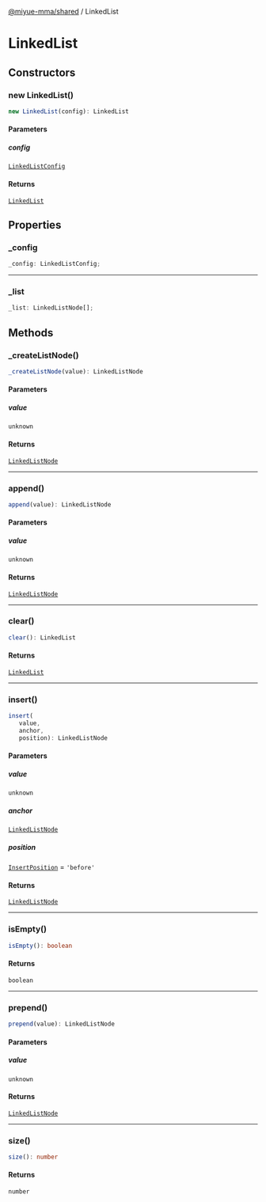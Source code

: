[@miyue-mma/shared](../index.md) / LinkedList

# LinkedList

## Constructors

### new LinkedList()

```ts
new LinkedList(config): LinkedList
```

#### Parameters

##### config

[`LinkedListConfig`](../interfaces/LinkedListConfig.md)

#### Returns

[`LinkedList`](LinkedList.md)

## Properties

### \_config

```ts
_config: LinkedListConfig;
```

***

### \_list

```ts
_list: LinkedListNode[];
```

## Methods

### \_createListNode()

```ts
_createListNode(value): LinkedListNode
```

#### Parameters

##### value

`unknown`

#### Returns

[`LinkedListNode`](../interfaces/LinkedListNode.md)

***

### append()

```ts
append(value): LinkedListNode
```

#### Parameters

##### value

`unknown`

#### Returns

[`LinkedListNode`](../interfaces/LinkedListNode.md)

***

### clear()

```ts
clear(): LinkedList
```

#### Returns

[`LinkedList`](LinkedList.md)

***

### insert()

```ts
insert(
   value, 
   anchor, 
   position): LinkedListNode
```

#### Parameters

##### value

`unknown`

##### anchor

[`LinkedListNode`](../interfaces/LinkedListNode.md)

##### position

[`InsertPosition`](../type-aliases/InsertPosition.md) = `'before'`

#### Returns

[`LinkedListNode`](../interfaces/LinkedListNode.md)

***

### isEmpty()

```ts
isEmpty(): boolean
```

#### Returns

`boolean`

***

### prepend()

```ts
prepend(value): LinkedListNode
```

#### Parameters

##### value

`unknown`

#### Returns

[`LinkedListNode`](../interfaces/LinkedListNode.md)

***

### size()

```ts
size(): number
```

#### Returns

`number`
